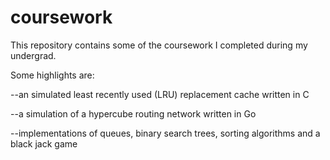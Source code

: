 # coursework
This repository contains some of the coursework I completed during my undergrad. 

Some highlights are:

--an simulated least recently used (LRU) replacement cache written in C

--a simulation of a hypercube routing network written in Go

--implementations of queues, binary search trees, sorting algorithms and a black jack game
